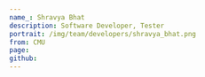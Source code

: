 ```yaml
---
name_: Shravya Bhat
description: Software Developer, Tester
portrait: /img/team/developers/shravya_bhat.png
from: CMU
page:
github: 
---
```

